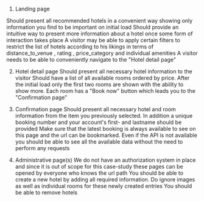 1. Landing page

Should present all recommended hotels in a convenient way showing only information you find to
be important on initial load
Should provide an intuitive way to present more information about a hotel once some form of
interaction takes place
A visitor may be able to apply certain filters to restrict the list of hotels according to his likings in
terms of distance_to_venue , rating , price_category and individual amenities
A visitor needs to be able to conveniently navigate to the "Hotel detail page"



2. Hotel detail page
Should present all necessary hotel information to the visitor
Should have a list of all available rooms ordered by price. After the initial load only the first two
rooms are shown with the ability to show more.
Each room has a "Book now" button which leads you to the "Confirmation page"



3. Confirmation page
Should present all necessary hotel and room information from the item you previously selected.
In addition a unique booking number and your account's first- and lastname should be provided
Make sure that the latest booking is always available to see on this page and the url can be
bookmarked. Even if the API is not available you should be able to see all the available data
without the need to perform any requests



4. Administrative page(s)
We do not have an authorization system in place and since it is out of scope for this case-study
these pages can be opened by everyone who knows the url path
You should be able to create a new hotel by adding all required information. Do ignore images as
well as individual rooms for these newly created entries
You should be able to remove hotels